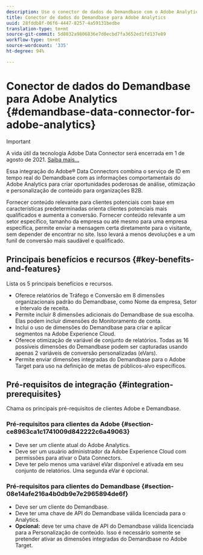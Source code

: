```yaml
---
description: Use o conector de dados do Demandbase com o Adobe Analytics.
title: Conector de dados do Demandbase para Adobe Analytics
uuid: 28fddb8f-06f6-4447-8257-4a59131bedbe
translation-type: tm+mt
source-git-commit: 5d8032a9806836e7d0ecbd7fa3652ed1fd137e89
workflow-type: tm+mt
source-wordcount: '335'
ht-degree: 94%

---
```



# Conector de dados do Demandbase para Adobe Analytics {#demandbase-data-connector-for-adobe-analytics}

>[!IMPORTANT]
>
>A vida útil da tecnologia Adobe Data Connector será encerrada em 1 de agosto de 2021. [Saiba mais...](/help/import/data-connectors/data-connectors-eol.md)

Essa integração do Adobe® Data Connectors combina o serviço de ID em tempo real do Demandbase com as informações comportamentais do Adobe Analytics para criar oportunidades poderosas de análise, otimização e personalização de conteúdo para organizações B2B.

Fornecer conteúdo relevante para clientes potenciais com base em características predeterminadas orienta clientes potenciais mais qualificados e aumenta a conversão. Fornecer conteúdo relevante a um setor específico, tamanho da empresa ou até mesmo para uma empresa específica, permite enviar a mensagem certa diretamente para o visitante, sem depender de encontrar no site. Isso levará a menos devoluções e a um funil de conversão mais saudável e qualificado.

## Principais benefícios e recursos {#key-benefits-and-features}

Lista os 5 principais benefícios e recursos.

* Oferece relatórios de Tráfego e Conversão em 8 dimensões organizacionais padrão do Demandbase, como Nome da empresa, Setor e Intervalo de receita.
* Permite incluir 8 dimensões adicionais do Demandbase de sua escolha. Elas podem incluir dimensões do Monitoramento de conta.
* Inclui o uso de dimensões do Demandbase para criar e aplicar segmentos na Adobe Experience Cloud.
* Oferece otimização de variável de conjunto de relatórios. Todas as 16 possíveis dimensões do Demandbase podem ser capturadas usando apenas 2 variáveis de conversão personalizadas (eVars).
* Permite enviar dimensões integradas do Demandbase para o Adobe Target para uso na definição de metas de públicos-alvo específicos.

## Pré-requisitos de integração {#integration-prerequisites}

Chama os principais pré-requisitos de clientes Adobe e Demandbase.

### Pré-requisitos para clientes da Adobe {#section-ce8963ca1c1741009d842222c6a49063}

* Deve ser um cliente atual do Adobe Analytics.
* Deve ser um usuário administrador da Adobe Experience Cloud com permissões para ativar o Data Connectors.
* Deve ter pelo menos uma variável eVar disponível e ativada em seu conjunto de relatórios. Uma segunda eVar é opcional.

### Pré-requisitos para clientes do Demandbase {#section-08e14afe216a4b0db9e7e2965894de6f}

* Deve ser um cliente do Demandbase.
* Deve ter uma chave de API do Demandbase válida licenciada para o Analytics.
* **Opcional:** deve ter uma chave de API do Demandbase válida licenciada para a Personalização de conteúdo. Isso é necessário somente se pretender ativar as dimensões integradas do Demandbase no Adobe Target.
